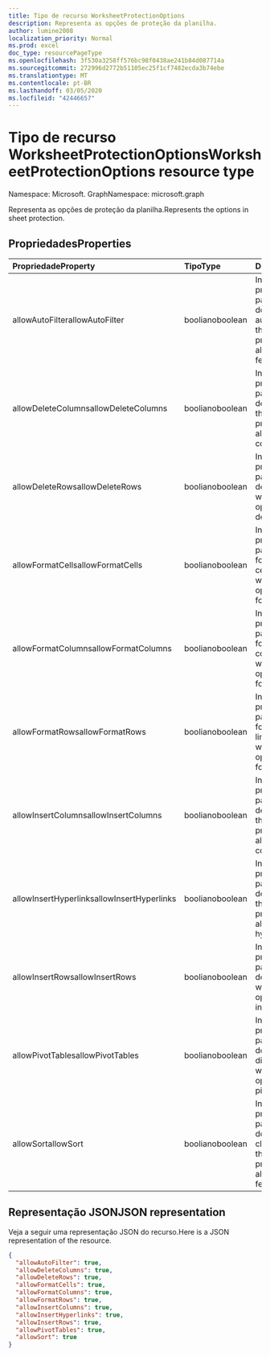 ```yaml
---
title: Tipo de recurso WorksheetProtectionOptions
description: Representa as opções de proteção da planilha.
author: lumine2008
localization_priority: Normal
ms.prod: excel
doc_type: resourcePageType
ms.openlocfilehash: 3f530a3258ff576bc98f0438ae241b84d087714a
ms.sourcegitcommit: 272996d2772b51105ec25f1cf7482ecda3b74ebe
ms.translationtype: MT
ms.contentlocale: pt-BR
ms.lasthandoff: 03/05/2020
ms.locfileid: "42446657"
---
```

# <a name="worksheetprotectionoptions-resource-type"></a><span data-ttu-id="db804-103">Tipo de recurso WorksheetProtectionOptions</span><span class="sxs-lookup"><span data-stu-id="db804-103">WorksheetProtectionOptions resource type</span></span>

<span data-ttu-id="db804-104">Namespace: Microsoft. Graph</span><span class="sxs-lookup"><span data-stu-id="db804-104">Namespace: microsoft.graph</span></span>

<span data-ttu-id="db804-105">Representa as opções de proteção da planilha.</span><span class="sxs-lookup"><span data-stu-id="db804-105">Represents the options in sheet protection.</span></span>

## <a name="properties"></a><span data-ttu-id="db804-106">Propriedades</span><span class="sxs-lookup"><span data-stu-id="db804-106">Properties</span></span>
| <span data-ttu-id="db804-107">Propriedade</span><span class="sxs-lookup"><span data-stu-id="db804-107">Property</span></span>     | <span data-ttu-id="db804-108">Tipo</span><span class="sxs-lookup"><span data-stu-id="db804-108">Type</span></span>   |<span data-ttu-id="db804-109">Descrição</span><span class="sxs-lookup"><span data-stu-id="db804-109">Description</span></span>|
|:---------------|:--------|:----------|
|<span data-ttu-id="db804-110">allowAutoFilter</span><span class="sxs-lookup"><span data-stu-id="db804-110">allowAutoFilter</span></span>|<span data-ttu-id="db804-111">booliano</span><span class="sxs-lookup"><span data-stu-id="db804-111">boolean</span></span>|<span data-ttu-id="db804-112">Indica a opção de proteção de planilha para permitir a utilização do recurso de filtro automático.</span><span class="sxs-lookup"><span data-stu-id="db804-112">Represents the worksheet protection option of allowing using auto filter feature.</span></span>|
|<span data-ttu-id="db804-113">allowDeleteColumns</span><span class="sxs-lookup"><span data-stu-id="db804-113">allowDeleteColumns</span></span>|<span data-ttu-id="db804-114">booliano</span><span class="sxs-lookup"><span data-stu-id="db804-114">boolean</span></span>|<span data-ttu-id="db804-115">Indica a opção de proteção de planilha para permitir a exclusão de colunas.</span><span class="sxs-lookup"><span data-stu-id="db804-115">Represents the worksheet protection option of allowing deleting columns.</span></span>|
|<span data-ttu-id="db804-116">allowDeleteRows</span><span class="sxs-lookup"><span data-stu-id="db804-116">allowDeleteRows</span></span>|<span data-ttu-id="db804-117">booliano</span><span class="sxs-lookup"><span data-stu-id="db804-117">boolean</span></span>|<span data-ttu-id="db804-118">Indica a opção de proteção de planilha para permitir a exclusão de linhas.</span><span class="sxs-lookup"><span data-stu-id="db804-118">Represents the worksheet protection option of allowing deleting rows.</span></span>|
|<span data-ttu-id="db804-119">allowFormatCells</span><span class="sxs-lookup"><span data-stu-id="db804-119">allowFormatCells</span></span>|<span data-ttu-id="db804-120">booliano</span><span class="sxs-lookup"><span data-stu-id="db804-120">boolean</span></span>|<span data-ttu-id="db804-121">Indica a opção de proteção de planilha para permitir a formatação de células.</span><span class="sxs-lookup"><span data-stu-id="db804-121">Represents the worksheet protection option of allowing formatting cells.</span></span>|
|<span data-ttu-id="db804-122">allowFormatColumns</span><span class="sxs-lookup"><span data-stu-id="db804-122">allowFormatColumns</span></span>|<span data-ttu-id="db804-123">booliano</span><span class="sxs-lookup"><span data-stu-id="db804-123">boolean</span></span>|<span data-ttu-id="db804-124">Indica a opção de proteção de planilha para permitir a formatação de colunas.</span><span class="sxs-lookup"><span data-stu-id="db804-124">Represents the worksheet protection option of allowing formatting columns.</span></span>|
|<span data-ttu-id="db804-125">allowFormatRows</span><span class="sxs-lookup"><span data-stu-id="db804-125">allowFormatRows</span></span>|<span data-ttu-id="db804-126">booliano</span><span class="sxs-lookup"><span data-stu-id="db804-126">boolean</span></span>|<span data-ttu-id="db804-127">Indica a opção de proteção de planilha para permitir a formatação de linhas.</span><span class="sxs-lookup"><span data-stu-id="db804-127">Represents the worksheet protection option of allowing formatting rows.</span></span>|
|<span data-ttu-id="db804-128">allowInsertColumns</span><span class="sxs-lookup"><span data-stu-id="db804-128">allowInsertColumns</span></span>|<span data-ttu-id="db804-129">booliano</span><span class="sxs-lookup"><span data-stu-id="db804-129">boolean</span></span>|<span data-ttu-id="db804-130">Indica a opção de proteção de planilha para permitir a inserção de colunas.</span><span class="sxs-lookup"><span data-stu-id="db804-130">Represents the worksheet protection option of allowing inserting columns.</span></span>|
|<span data-ttu-id="db804-131">allowInsertHyperlinks</span><span class="sxs-lookup"><span data-stu-id="db804-131">allowInsertHyperlinks</span></span>|<span data-ttu-id="db804-132">booliano</span><span class="sxs-lookup"><span data-stu-id="db804-132">boolean</span></span>|<span data-ttu-id="db804-133">Indica a opção de proteção de planilha para permitir a inserção de hiperlinks.</span><span class="sxs-lookup"><span data-stu-id="db804-133">Represents the worksheet protection option of allowing inserting hyperlinks.</span></span>|
|<span data-ttu-id="db804-134">allowInsertRows</span><span class="sxs-lookup"><span data-stu-id="db804-134">allowInsertRows</span></span>|<span data-ttu-id="db804-135">booliano</span><span class="sxs-lookup"><span data-stu-id="db804-135">boolean</span></span>|<span data-ttu-id="db804-136">Indica a opção de proteção de planilha para permitir a inserção de linhas.</span><span class="sxs-lookup"><span data-stu-id="db804-136">Represents the worksheet protection option of allowing inserting rows.</span></span>|
|<span data-ttu-id="db804-137">allowPivotTables</span><span class="sxs-lookup"><span data-stu-id="db804-137">allowPivotTables</span></span>|<span data-ttu-id="db804-138">booliano</span><span class="sxs-lookup"><span data-stu-id="db804-138">boolean</span></span>|<span data-ttu-id="db804-139">Indica a opção de proteção de planilha para permitir a utilização do recurso de tabela dinâmica.</span><span class="sxs-lookup"><span data-stu-id="db804-139">Represents the worksheet protection option of allowing using pivot table feature.</span></span>|
|<span data-ttu-id="db804-140">allowSort</span><span class="sxs-lookup"><span data-stu-id="db804-140">allowSort</span></span>|<span data-ttu-id="db804-141">booliano</span><span class="sxs-lookup"><span data-stu-id="db804-141">boolean</span></span>|<span data-ttu-id="db804-142">Indica a opção de proteção de planilha para permitir a utilização do recurso de classificação.</span><span class="sxs-lookup"><span data-stu-id="db804-142">Represents the worksheet protection option of allowing using sort feature.</span></span>|

## <a name="json-representation"></a><span data-ttu-id="db804-143">Representação JSON</span><span class="sxs-lookup"><span data-stu-id="db804-143">JSON representation</span></span>

<span data-ttu-id="db804-144">Veja a seguir uma representação JSON do recurso.</span><span class="sxs-lookup"><span data-stu-id="db804-144">Here is a JSON representation of the resource.</span></span>

<!-- {
  "blockType": "resource",
  "optionalProperties": [

  ],
  "@odata.type": "microsoft.graph.workbookWorksheetProtectionOptions"
}-->

```json
{
  "allowAutoFilter": true,
  "allowDeleteColumns": true,
  "allowDeleteRows": true,
  "allowFormatCells": true,
  "allowFormatColumns": true,
  "allowFormatRows": true,
  "allowInsertColumns": true,
  "allowInsertHyperlinks": true,
  "allowInsertRows": true,
  "allowPivotTables": true,
  "allowSort": true
}

```

<!-- uuid: 8fcb5dbc-d5aa-4681-8e31-b001d5168d79
2015-10-25 14:57:30 UTC -->
<!-- {
  "type": "#page.annotation",
  "description": "WorksheetProtectionOptions resource",
  "keywords": "",
  "section": "documentation",
  "tocPath": ""
}-->
